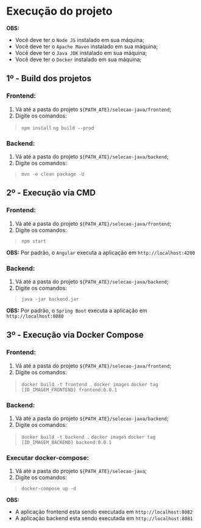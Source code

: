 # Execução do projeto

**OBS:** 
* Você deve ter o `Node JS` instalado em sua máquina;
* Você deve ter o `Apache Maven` instalado em sua máquina;
* Você deve ter o `Java JDK` instalado em sua máquina;
* Você deve ter o `Docker` instalado em sua máquina;

## 1º - Build dos projetos

### Frontend:

1. Vá até a pasta do projeto `${PATH_ATE}/selecao-java/frontend`;
2. Digite os comandos:

>`npm install`
>`ng build --prod`

### Backend:

1. Vá até a pasta do projeto `${PATH_ATE}/selecao-java/backend`;
2. Digite os comandos:

>`mvn -e clean package -U`

## 2º - Execução via CMD

### Frontend:

1. Vá até a pasta do projeto `${PATH_ATE}/selecao-java/frontend`;
2. Digite os comandos:

>`npm start`

**OBS:** Por padrão, o `Angular` executa a aplicação em `http://localhost:4200`

### Backend:

1. Vá até a pasta do projeto `${PATH_ATE}/selecao-java/backend`;
2. Digite os comandos:

>`java -jar backend.jar`

**OBS:** Por padrão, o `Spring Boot` executa a aplicação em `http://localhost:8080`

## 3º - Execução via Docker Compose

### Frontend:

1. Vá até a pasta do projeto `${PATH_ATE}/selecao-java/frontend`;
2. Digite os comandos:

>`docker build -t frontend .`
>`docker images`
>`docker tag [ID_IMAGEM_FRONTEND] frontend:0.0.1`

### Backend:

1. Vá até a pasta do projeto `${PATH_ATE}/selecao-java/backend`;
2. Digite os comandos:

>`docker build -t backend .`
>`docker images`
>`docker tag [ID_IMAGEM_BACKEND] backend:0.0.1`

### Executar docker-compose:

1. Vá até a pasta do projeto `${PATH_ATE}/selecao-java`;
2. Digite os comandos:

>`docker-compose up -d`

**OBS:** 
* A aplicação frontend esta sendo executada em `http://localhost:8082`
* A aplicação backend esta sendo executada em `http://localhost:8081`